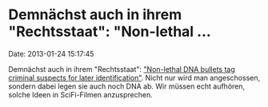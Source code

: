 Demnächst auch in ihrem \"Rechtsstaat\": \"Non-lethal \...
==========================================================

Date: 2013-01-24 15:17:45

Demnächst auch in ihrem \"Rechtsstaat\": [\"Non-lethal DNA bullets tag
criminal suspects for later
identification\"](http://www.theverge.com/2013/1/24/3910530/selectamark-dna-pellets-identify-criminals).
Nicht nur wird man angeschossen, sondern dabei legen sie auch noch DNA
ab. Wir müssen echt aufhören, solche Ideen in SciFi-Filmen anzusprechen.
